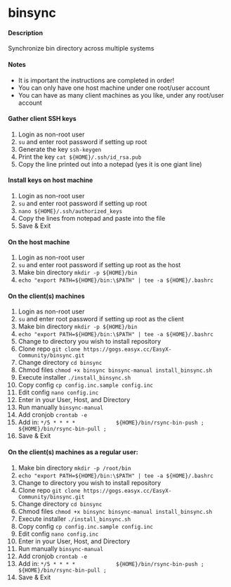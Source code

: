 # binsync

#### Description
Synchronize bin directory across multiple systems

#### Notes
- It is important the instructions are completed in order!<br />
- You can only have one host machine under one root/user account<br />
- You can have as many client machines as you like, under any root/user account<br />

#### Gather client SSH keys
1. Login as non-root user
2. `su` and enter root password if setting up root
3. Generate the key `ssh-keygen`
4. Print the key `cat ${HOME}/.ssh/id_rsa.pub`
5. Copy the line printed out into a notepad (yes it is one giant line)

#### Install keys on host machine
1. Login as non-root user
2. `su` and enter root password if setting up root
3. `nano ${HOME}/.ssh/authorized_keys`
4. Copy the lines from notepad and paste into the file
5. Save & Exit

#### On the host machine
1. Login as non-root user
2. `su` and enter root password if setting up root as the host
3. Make bin directory `mkdir -p ${HOME}/bin`
4. `echo "export PATH=${HOME}/bin:\$PATH" | tee -a ${HOME}/.bashrc`

#### On the client(s) machines
1. Login as non-root user
2. `su` and enter root password if setting up root as the client
2. Make bin directory `mkdir -p ${HOME}/bin`
3. `echo "export PATH=${HOME}/bin:\$PATH" | tee -a ${HOME}/.bashrc`
4. Change to directory you wish to install repository
5. Clone repo `git clone https://gogs.easyx.cc/EasyX-Community/binsync.git`
6. Change directory `cd binsync`
7. Chmod files `chmod +x binsync binsync-manual install_binsync.sh`
8. Execute installer `./install_binsync.sh`
9. Copy config `cp config.inc.sample config.inc`
10. Edit config `nano config.inc`
11. Enter in your User, Host, and Directory
12. Run manually `binsync-manual`
13. Add cronjob `crontab -e`
14. Add in: `*/5 * * * *             ${HOME}/bin/rsync-bin-push ; ${HOME}/bin/rsync-bin-pull ;`
15. Save & Exit

#### On the client(s) machines as a regular user:
1. Make bin directory `mkdir -p /root/bin`
2. `echo "export PATH=${HOME}/bin:\$PATH" | tee -a ${HOME}/.bashrc`
3. Change to directory you wish to install repository
4. Clone repo `git clone https://gogs.easyx.cc/EasyX-Community/binsync.git`
5. Change directory `cd binsync`
6. Chmod files `chmod +x binsync binsync-manual install_binsync.sh`
7. Execute installer `./install_binsync.sh`
8. Copy config `cp config.inc.sample config.inc`
9. Edit config `nano config.inc`
10. Enter in your User, Host, and Directory
11. Run manually `binsync-manual`
12. Add cronjob `crontab -e`
13. Add in: `*/5 * * * *             ${HOME}/bin/rsync-bin-push ; ${HOME}/bin/rsync-bin-pull ;`
14. Save & Exit
